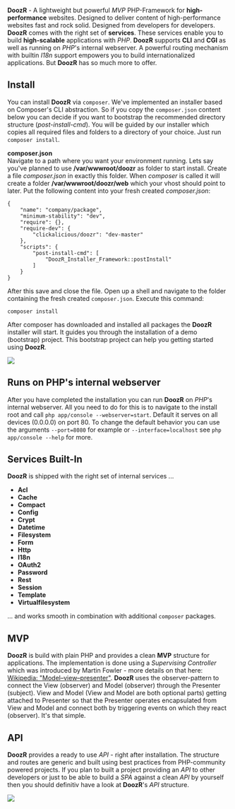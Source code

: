 **DoozR** - A lightweight but powerful *MVP* PHP-Framework for **high-performance** websites. Designed to deliver content of high-performance websites fast and rock solid. Designed from developers for developers. **DoozR** comes with the right set of **services**. These services enable you to build **high-scalable** applications with *PHP*. **DoozR** supports **CLI** and **CGI** as well as running on *PHP*'s internal webserver. A powerful routing mechanism with builtin *I18n* support empowers you to build internationalized applications. But **DoozR** has so much more to offer.


## Install
You can install **DoozR** via `composer`. We've implemented an installer based on Composer's CLI abstraction. So if you copy the `composer.json` content below you can decide if you want to bootstrap the recommended directory structure (*post-install-cmd*). You will be guided by our installer which copies all required files and folders to a directory of your choice. Just run `composer install`.
  
**composer.json**  
Navigate to a path where you want your environment running. Lets say you've planned to use **/var/wwwroot/doozr** as folder to start install. Create a file *composer.json* in exactly this folder. When *composer* is called it will create a folder **/var/wwwroot/doozr/web** which your vhost should point to later. Put the following content into your fresh created *composer.json*:

    {
        "name": "company/package",
        "minimum-stability": "dev",
        "require": {},
        "require-dev": {
            "clickalicious/doozr": "dev-master"
        },
        "scripts": {
            "post-install-cmd": [
                "DoozR_Installer_Framework::postInstall"
            ]
        }
    }
    

After this save and close the file. Open up a shell and navigate to the folder containing the fresh created `composer.json`. Execute this command:

    composer install

After composer has downloaded and installed all packages the **DoozR** installer will start. It guides you through the installation of a demo (bootstrap) project. This bootstrap project can help you getting started using **DoozR**.

<img src="http://i.imgur.com/gkyNcpn.jpg" />

## Runs on PHP's internal webserver
After you have completed the installation you can run **DoozR** on *PHP*'s internal webserver. All you need to do for this is to navigate to the install root and call `php app/console --webserver=start`. Default it serves on all devices (0.0.0.0) on port 80. To change the default behavior you can use the arguments `--port=8080` for example or `--interface=localhost` see `php app/console --help` for more.


## Services Built-In
**DoozR** is shipped with the right set of internal services ...
 
 - **Acl**
 - **Cache**
 - **Compact**
 - **Config**
 - **Crypt**
 - **Datetime**
 - **Filesystem**
 - **Form**
 - **Http**
 - **I18n**
 - **OAuth2**
 - **Password**
 - **Rest**
 - **Session**
 - **Template**
 - **Virtualfilesystem**

... and works smooth in combination with additional `composer` packages.

## MVP
**DoozR** is build with plain PHP and provides a clean **MVP** structure for applications. The implementation is done using a *Supervising Controller* which was introduced by Martin Fowler - more details on that here: [Wikipedia: "Model–view–presenter"](https://en.wikipedia.org/wiki/Model%E2%80%93view%E2%80%93presenter). **DoozR** uses the observer-pattern to connect the View (observer) and Model (observer) through the Presenter (subject). View and Model (View and Model are both optional parts) getting attached to Presenter so that the Presenter operates encapsulated from View and Model and connect both by triggering events on which they react (observer). It's that simple.


## API
**DoozR** provides a ready to use *API* - right after installation. The structure and routes are generic and built using best practices from PHP-community powered projects. If you plan to built a project providing an *API* to other developers or just to be able to build a *SPA* against a clean *API* by yourself then you should definitiv have a look at **DoozR**'s *API* structure.

<a href="https://twitter.com/intent/tweet?hashtags=&original_referer=http%3A%2F%2Fgithub.com%2F&text=Check+out+DoozR+-+The+lightweight+MVP+PHP-Framework+for+high-performance+websites+@phpfluesterer+%23clickalicious+%23DoozR+%23php&tw_p=tweetbutton&url=https%3A%2F%2Fgithub.com%2clickalicious%2DoozR" target="_blank">
  <img src="http://jpillora.com/github-twitter-button/img/tweet.png"></img>
</a>
